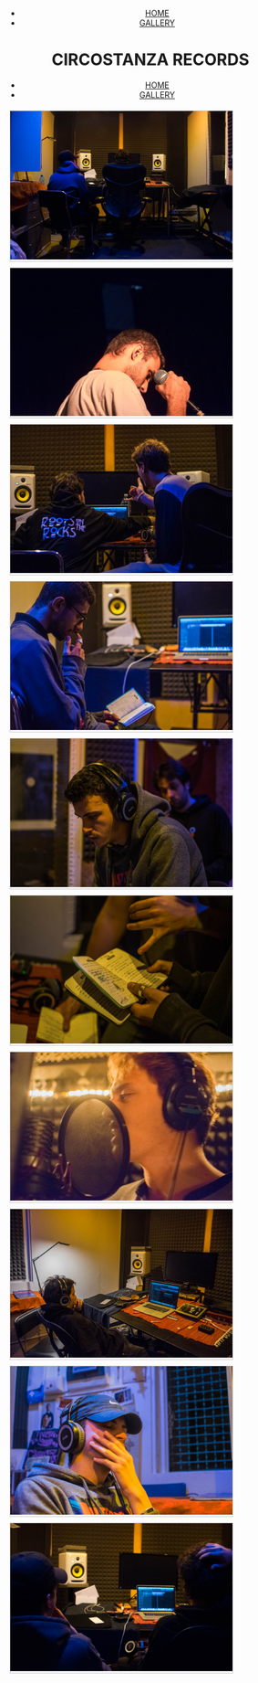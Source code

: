 
<html>
<head>
<title> circostanza records </title>
<style>

{
margin: 0;
padding: 0;
}

header
{
background-image: linear-gradient(rgba(0,0,0,0.5),rgba(0,0,0,0.5)), url(reportage-1.jpg.jpg);
height: 100vh;
background-size: cover;
background-position:center;
}

.main-nav
{
float:right;
list-style:none;
margin-top:30px;
}

.main-nav li
{
display: inline-block;
}

.main-nav li a
{
color: white;
text-decoration:none;
padding:5px 20px;
font-family:"Roboto", sans-serif;
font-size:15px;
}

.main-nav li.active a
{
border: 1px solid white;
}
.main-nav li a:hover
{
border: 1px solid white;
}

.circo
{
position:absolute;
width:1200px;
margin-left:0px;
margin-top:0px;
}

h1
{
color:white;
text-transform:uppercase;
font-size:50px;
text-align:center;
margin-top:275px;
}

</style>
</head>
<body>
<header>
<nav>
<div class="row">
<ul class="main-nav">
<li class="active"><a href=""> HOME </a></li>
<li><a href="galleria.html"> GALLERY </a></li>

</ul>
</nav>
</div>

<div class="circo">
<h1>CIRCOSTANZA RECORDS</h1>
</div>

</body>
 
</html>

<html>
<head>
<title> circostanza records </title>
<style>

{
margin: 0;
padding: 0;
}

header
{
background-image: linear-gradient(rgba(0,0,0,0.5),rgba(0,0,0,0.5)), url(reportage-1.jpg.jpg);
height: 100vh;
background-size: cover;
background-position:center;
}

.main-nav
{
float:right;
list-style:none;
margin-top:30px;
}

.main-nav li
{
display: inline-block;
}

.main-nav li a
{
color: white;
text-decoration:none;
padding:5px 20px;
font-family:"Roboto", sans-serif;
font-size:15px;
}

.main-nav li.active a
{
border: 1px solid white;
}
.main-nav li a:hover
{
border: 1px solid white;
}

.circo
{
position:absolute;
width:1200px;
margin-left:0px;
margin-top:0px;
}

h1
{
color:white;
text-transform:uppercase;
font-size:50px;
text-align:center;
margin-top:275px;
}

.container{
max-width:1200px;
margin:auto;
background:darkorange;
overflow:auto;
}
.gallery{
margin:5px;
border:1px solid #ccc;
float:left;
width:390px;
}

.gallery img{
width:100%;
height:auto;
}

</style>
</head>
<body>
<header>
<nav>
<div class="row">
<ul class="main-nav">
<li><a href="index.html"> HOME </a></li>
<li class="active"><a href=""> GALLERY </a></li>


</ul>
</nav>

<div class="container">
   

<div class="gallery">
<img src="reportage-2.jpg">
</div>

<div class="gallery">
<img src="reportage-15.jpg">
</div>

<div class="gallery">
<img src="reportage-3.jpg">
</div>

<div class="gallery">
<img src="reportage-4.jpg">
</div>

<div class="gallery">
<img src="reportage-5.jpg">
</div>

<div class="gallery">
<img src="reportage-6.jpg">
</div>

<div class="gallery">
 <img src="reportage-7.jpg">
</div>

<div class="gallery">
<img src="reportage-8.jpg">
</div>

<div class="gallery">
<img src="reportage-9.jpg">
</div>

<div class="gallery">
<img src="reportage-10.jpg">
</div>

</body>
 
</html>
